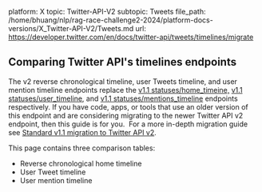 platform: X
topic: Twitter-API-V2
subtopic: Tweets
file_path: /home/bhuang/nlp/rag-race-challenge2-2024/platform-docs-versions/X_Twitter-API-V2/Tweets.md
url: https://developer.twitter.com/en/docs/twitter-api/tweets/timelines/migrate


## Comparing Twitter API's timelines endpoints

The v2 reverse chronological timeline, user Tweets timeline, and user mention timeline endpoints replace the [v1.1 statuses/home\_timeine,](https://developer.twitter.com/en/docs/twitter-api/v1/tweets/timelines/api-reference/get-statuses-home_timeline) [v1.1 statuses/user\_timeline](https://developer.twitter.com/en/docs/twitter-api/v1/tweets/timelines/api-reference/get-statuses-user_timeline.html), and [v1.1 statuses/mentions\_timeline](https://developer.twitter.com/en/docs/twitter-api/v1/tweets/timelines/api-reference/get-statuses-mentions_timeline.html) endpoints respectively. If you have code, apps, or tools that use an older version of this endpoint and are considering migrating to the newer Twitter API v2 endpoint, then this guide is for you.  For a more in-depth migration guide see [Standard v1.1 migration to Twitter API v2](https://developer.twitter.com/en/docs/twitter-api/tweets/timelines/migrate/standard-to-twitter-api-v2.html).

This page contains three comparison tables:

* Reverse chronological home timeline
* User Tweet timeline
* User mention timeline
